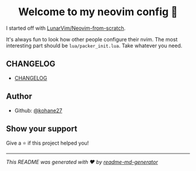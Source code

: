 <h1 align="center">Welcome to my neovim config 👋</h1>
<p>
</p>

I started off with [LunarVim/Neovim-from-scratch](https://github.com/LunarVim/Neovim-from-scratch).

It's always fun to look how other people configure their nvim. The most interesting part should be `lua/packer_init.lua`. Take whatever you need.

## CHANGELOG

* [CHANGELOG](./CHANGELOG.md)

## Author

* Github: [@kohane27](https://github.com/kohane27)

## Show your support

Give a ⭐️ if this project helped you!

***
_This README was generated with ❤️ by [readme-md-generator](https://github.com/kefranabg/readme-md-generator)_
